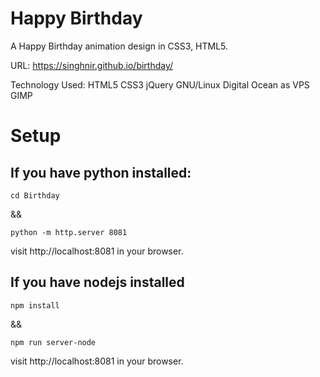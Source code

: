 # Happy Birthday

A Happy Birthday animation design in CSS3, HTML5.

URL: https://singhnir.github.io/birthday/

Technology Used: HTML5 CSS3 jQuery  GNU/Linux Digital Ocean as VPS GIMP

# Setup

## If you have python installed:
```
cd Birthday
```

&&

```
python -m http.server 8081
```

visit http://localhost:8081 in your browser.

## If you have nodejs installed
```
npm install
```
&&

```
npm run server-node
```
visit http://localhost:8081 in your browser.
